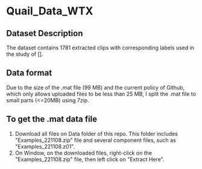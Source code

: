 # Quail_Data_WTX

## Dataset Description
The dataset contains 1781 extracted clips with corresponding labels used in the study of [].


## Data format
Due to the size of the .mat file (99 MB) and the current policy of Github, which only allows uploaded files to be less than 25 MB, I split the .mat file to small parts (<=20MB) using 7zip. 

## To get the .mat data file
1. Download all files on Data folder of this repo. This folder includes "Examples_221108.zip" file and several component files, such as "Examples_221108.z01".
2. On Window, on the downloaded files, right-click on the "Examples_221108.zip" file, then left click on "Extract Here".


